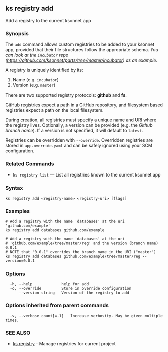 ## ks registry add

Add a registry to the current ksonnet app

### Synopsis


The `add` command allows custom registries to be added to your ksonnet app,
provided that their file structures follow the appropriate schema. *You can look
at the `incubator` repo (https://github.com/ksonnet/parts/tree/master/incubator)
as an example.*

A registry is uniquely identified by its:

1. Name (e.g. `incubator`)
2. Version (e.g. `master`)

There are two supported registry protocols: **github** and **fs**.

GitHub registries expect a path in a GitHub repository, and filesystem based
registries expect a path on the local filesystem.

During creation, all registries must specify a unique name and URI where the
registry lives. Optionally, a version can be provided (e.g. the *Github branch
name*). If a version is not specified, it will default to `latest`.

Registries can be overridden with `--override`.  Overridden registries
are stored in `app.override.yaml` and can be safely ignored using your
SCM configuration.

### Related Commands

* `ks registry list` — List all registries known to the current ksonnet app

### Syntax


```
ks registry add <registry-name> <registry-uri> [flags]
```

### Examples

```
# Add a registry with the name 'databases' at the uri 'github.com/example'
ks registry add databases github.com/example

# Add a registry with the name 'databases' at the uri
# 'github.com/example/tree/master/reg' and the version (branch name) 0.0.1
# NOTE that "0.0.1" overrides the branch name in the URI ("master")
ks registry add databases github.com/example/tree/master/reg --version=0.0.1
```

### Options

```
  -h, --help             help for add
  -o, --override         Store in override configuration
      --version string   Version of the registry to add
```

### Options inherited from parent commands

```
  -v, --verbose count[=-1]   Increase verbosity. May be given multiple times.
```

### SEE ALSO

* [ks registry](ks_registry.md)	 - Manage registries for current project

